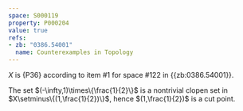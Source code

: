 ```yaml
---
space: S000119
property: P000204
value: true
refs:
- zb: "0386.54001"
  name: Counterexamples in Topology
---
```


$X$ is {P36} according to
item #1 for space #122 in
{{zb:0386.54001}}.


The set $(-\infty,1)\times\{\frac{1}{2}\}$ is a nontrivial clopen set in
$X\setminus\{(1,\frac{1}{2})\}$, hence $(1,\frac{1}{2})$ is a cut point.
